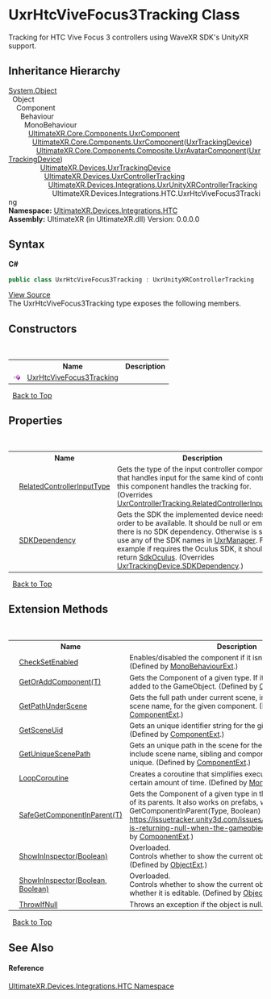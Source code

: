 # UxrHtcViveFocus3Tracking Class
 

Tracking for HTC Vive Focus 3 controllers using WaveXR SDK's UnityXR support.


## Inheritance Hierarchy
<a href="https://docs.microsoft.com/dotnet/api/system.object" target="_blank" rel="noopener noreferrer">System.Object</a><br />&nbsp;&nbsp;Object<br />&nbsp;&nbsp;&nbsp;&nbsp;Component<br />&nbsp;&nbsp;&nbsp;&nbsp;&nbsp;&nbsp;Behaviour<br />&nbsp;&nbsp;&nbsp;&nbsp;&nbsp;&nbsp;&nbsp;&nbsp;MonoBehaviour<br />&nbsp;&nbsp;&nbsp;&nbsp;&nbsp;&nbsp;&nbsp;&nbsp;&nbsp;&nbsp;<a href="T_UltimateXR_Core_Components_UxrComponent">UltimateXR.Core.Components.UxrComponent</a><br />&nbsp;&nbsp;&nbsp;&nbsp;&nbsp;&nbsp;&nbsp;&nbsp;&nbsp;&nbsp;&nbsp;&nbsp;<a href="T_UltimateXR_Core_Components_UxrComponent_1">UltimateXR.Core.Components.UxrComponent</a>(<a href="T_UltimateXR_Devices_UxrTrackingDevice">UxrTrackingDevice</a>)<br />&nbsp;&nbsp;&nbsp;&nbsp;&nbsp;&nbsp;&nbsp;&nbsp;&nbsp;&nbsp;&nbsp;&nbsp;&nbsp;&nbsp;<a href="T_UltimateXR_Core_Components_Composite_UxrAvatarComponent_1">UltimateXR.Core.Components.Composite.UxrAvatarComponent</a>(<a href="T_UltimateXR_Devices_UxrTrackingDevice">UxrTrackingDevice</a>)<br />&nbsp;&nbsp;&nbsp;&nbsp;&nbsp;&nbsp;&nbsp;&nbsp;&nbsp;&nbsp;&nbsp;&nbsp;&nbsp;&nbsp;&nbsp;&nbsp;<a href="T_UltimateXR_Devices_UxrTrackingDevice">UltimateXR.Devices.UxrTrackingDevice</a><br />&nbsp;&nbsp;&nbsp;&nbsp;&nbsp;&nbsp;&nbsp;&nbsp;&nbsp;&nbsp;&nbsp;&nbsp;&nbsp;&nbsp;&nbsp;&nbsp;&nbsp;&nbsp;<a href="T_UltimateXR_Devices_UxrControllerTracking">UltimateXR.Devices.UxrControllerTracking</a><br />&nbsp;&nbsp;&nbsp;&nbsp;&nbsp;&nbsp;&nbsp;&nbsp;&nbsp;&nbsp;&nbsp;&nbsp;&nbsp;&nbsp;&nbsp;&nbsp;&nbsp;&nbsp;&nbsp;&nbsp;<a href="T_UltimateXR_Devices_Integrations_UxrUnityXRControllerTracking">UltimateXR.Devices.Integrations.UxrUnityXRControllerTracking</a><br />&nbsp;&nbsp;&nbsp;&nbsp;&nbsp;&nbsp;&nbsp;&nbsp;&nbsp;&nbsp;&nbsp;&nbsp;&nbsp;&nbsp;&nbsp;&nbsp;&nbsp;&nbsp;&nbsp;&nbsp;&nbsp;&nbsp;UltimateXR.Devices.Integrations.HTC.UxrHtcViveFocus3Tracking<br />
**Namespace:**&nbsp;<a href="N_UltimateXR_Devices_Integrations_HTC">UltimateXR.Devices.Integrations.HTC</a><br />**Assembly:**&nbsp;UltimateXR (in UltimateXR.dll) Version: 0.0.0.0

## Syntax

**C#**<br />
``` C#
public class UxrHtcViveFocus3Tracking : UxrUnityXRControllerTracking
```

<a href="UltimateXR/Scripts/Devices/Integrations/HTC/UxrHtcViveFocus3Tracking.cs" rel="noopener noreferrer" title="View the source code">View Source</a><br />
The UxrHtcViveFocus3Tracking type exposes the following members.


## Constructors
&nbsp;<table><tr><th></th><th>Name</th><th>Description</th></tr><tr><td>![Public method](media/pubmethod.gif "Public method")</td><td><a href="M_UltimateXR_Devices_Integrations_HTC_UxrHtcViveFocus3Tracking__ctor">UxrHtcViveFocus3Tracking</a></td><td /></tr></table>&nbsp;
<a href="#uxrhtcvivefocus3tracking-class">Back to Top</a>

## Properties
&nbsp;<table><tr><th></th><th>Name</th><th>Description</th></tr><tr><td>![Public property](media/pubproperty.gif "Public property")</td><td><a href="P_UltimateXR_Devices_Integrations_HTC_UxrHtcViveFocus3Tracking_RelatedControllerInputType">RelatedControllerInputType</a></td><td>
Gets the type of the input controller component that handles input for the same kind of controller this component handles the tracking for.
 (Overrides <a href="P_UltimateXR_Devices_UxrControllerTracking_RelatedControllerInputType">UxrControllerTracking.RelatedControllerInputType</a>.)</td></tr><tr><td>![Public property](media/pubproperty.gif "Public property")</td><td><a href="P_UltimateXR_Devices_Integrations_HTC_UxrHtcViveFocus3Tracking_SDKDependency">SDKDependency</a></td><td>
Gets the SDK the implemented device needs in order to be available. It should be null or empty if there is no SDK dependency. Otherwise is should use any of the SDK names in <a href="T_UltimateXR_Core_UxrManager">UxrManager</a>. For example if requires the Oculus SDK, it should return <a href="F_UltimateXR_Core_UxrManager_SdkOculus">SdkOculus</a>.
 (Overrides <a href="P_UltimateXR_Devices_UxrTrackingDevice_SDKDependency">UxrTrackingDevice.SDKDependency</a>.)</td></tr></table>&nbsp;
<a href="#uxrhtcvivefocus3tracking-class">Back to Top</a>

## Extension Methods
&nbsp;<table><tr><th></th><th>Name</th><th>Description</th></tr><tr><td>![Public Extension Method](media/pubextension.gif "Public Extension Method")</td><td><a href="M_UltimateXR_Extensions_Unity_MonoBehaviourExt_CheckSetEnabled">CheckSetEnabled</a></td><td>
Enables/disabled the component if it isn't enabled already.
 (Defined by <a href="T_UltimateXR_Extensions_Unity_MonoBehaviourExt">MonoBehaviourExt</a>.)</td></tr><tr><td>![Public Extension Method](media/pubextension.gif "Public Extension Method")</td><td><a href="M_UltimateXR_Extensions_Unity_ComponentExt_GetOrAddComponent__1">GetOrAddComponent(T)</a></td><td>
Gets the Component of a given type. If it doesn't exist, it is added to the GameObject.
 (Defined by <a href="T_UltimateXR_Extensions_Unity_ComponentExt">ComponentExt</a>.)</td></tr><tr><td>![Public Extension Method](media/pubextension.gif "Public Extension Method")</td><td><a href="M_UltimateXR_Extensions_Unity_ComponentExt_GetPathUnderScene">GetPathUnderScene</a></td><td>
Gets the full path under current scene, including all parents, but scene name, for the given component.
 (Defined by <a href="T_UltimateXR_Extensions_Unity_ComponentExt">ComponentExt</a>.)</td></tr><tr><td>![Public Extension Method](media/pubextension.gif "Public Extension Method")</td><td><a href="M_UltimateXR_Extensions_Unity_ComponentExt_GetSceneUid">GetSceneUid</a></td><td>
Gets an unique identifier string for the given component.
 (Defined by <a href="T_UltimateXR_Extensions_Unity_ComponentExt">ComponentExt</a>.)</td></tr><tr><td>![Public Extension Method](media/pubextension.gif "Public Extension Method")</td><td><a href="M_UltimateXR_Extensions_Unity_ComponentExt_GetUniqueScenePath">GetUniqueScenePath</a></td><td>
Gets an unique path in the scene for the given component. It will include scene name, sibling and component indices to make it unique.
 (Defined by <a href="T_UltimateXR_Extensions_Unity_ComponentExt">ComponentExt</a>.)</td></tr><tr><td>![Public Extension Method](media/pubextension.gif "Public Extension Method")</td><td><a href="M_UltimateXR_Extensions_Unity_MonoBehaviourExt_LoopCoroutine">LoopCoroutine</a></td><td>
Creates a coroutine that simplifies executing a loop during a certain amount of time.
 (Defined by <a href="T_UltimateXR_Extensions_Unity_MonoBehaviourExt">MonoBehaviourExt</a>.)</td></tr><tr><td>![Public Extension Method](media/pubextension.gif "Public Extension Method")</td><td><a href="M_UltimateXR_Extensions_Unity_ComponentExt_SafeGetComponentInParent__1">SafeGetComponentInParent(T)</a></td><td>
Gets the Component of a given type in the GameObject or any of its parents. It also works on prefabs, where regular GetComponentInParent(Type, Boolean) will not work: https://issuetracker.unity3d.com/issues/getcomponentinparent-is-returning-null-when-the-gameobject-is-a-prefab
 (Defined by <a href="T_UltimateXR_Extensions_Unity_ComponentExt">ComponentExt</a>.)</td></tr><tr><td>![Public Extension Method](media/pubextension.gif "Public Extension Method")</td><td><a href="M_UltimateXR_Extensions_Unity_ObjectExt_ShowInInspector">ShowInInspector(Boolean)</a></td><td>Overloaded.  
Controls whether to show the current object in the inspector.
 (Defined by <a href="T_UltimateXR_Extensions_Unity_ObjectExt">ObjectExt</a>.)</td></tr><tr><td>![Public Extension Method](media/pubextension.gif "Public Extension Method")</td><td><a href="M_UltimateXR_Extensions_Unity_ObjectExt_ShowInInspector_1">ShowInInspector(Boolean, Boolean)</a></td><td>Overloaded.  
Controls whether to show the current object in the inspector and whether it is editable.
 (Defined by <a href="T_UltimateXR_Extensions_Unity_ObjectExt">ObjectExt</a>.)</td></tr><tr><td>![Public Extension Method](media/pubextension.gif "Public Extension Method")</td><td><a href="M_UltimateXR_Extensions_System_ObjectExt_ThrowIfNull">ThrowIfNull</a></td><td>
Throws an exception if the object is null.
 (Defined by <a href="T_UltimateXR_Extensions_System_ObjectExt">ObjectExt</a>.)</td></tr></table>&nbsp;
<a href="#uxrhtcvivefocus3tracking-class">Back to Top</a>

## See Also


#### Reference
<a href="N_UltimateXR_Devices_Integrations_HTC">UltimateXR.Devices.Integrations.HTC Namespace</a><br />